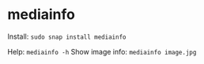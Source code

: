 # mediainfo

Install: `sudo snap install mediainfo`

Help: `mediainfo -h`
Show image info: `mediainfo image.jpg`